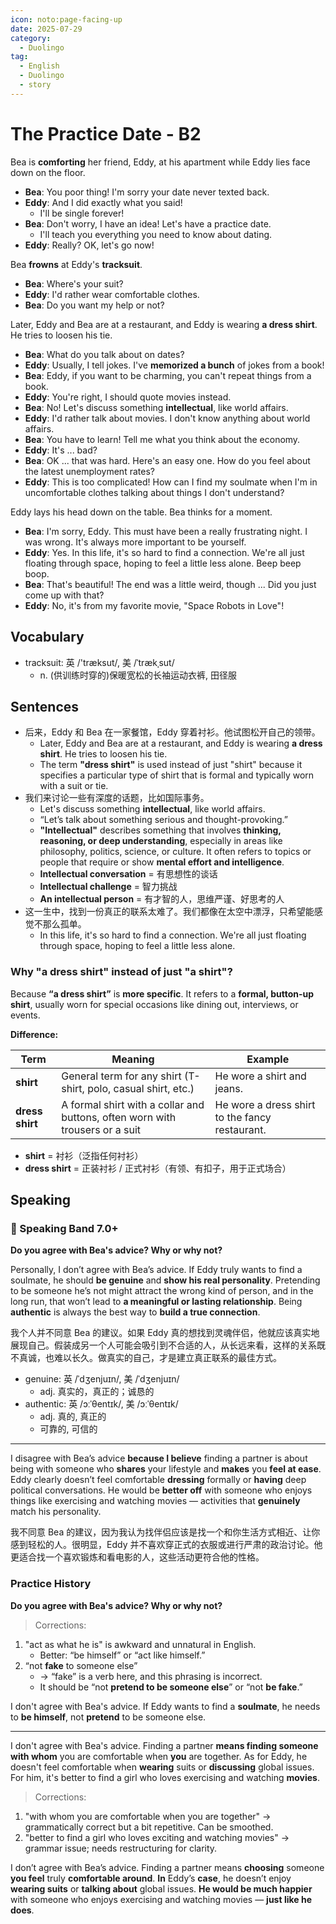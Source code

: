 ```yaml
---
icon: noto:page-facing-up
date: 2025-07-29
category:
  - Duolingo
tag:
  - English
  - Duolingo
  - story
---
```


# The Practice Date - B2

Bea is **comforting** her friend, Eddy, at his apartment while Eddy lies face down on the floor.

- **Bea**: You poor thing! I'm sorry your date never texted back.
- **Eddy**: And I did exactly what you said!
  - I'll be single forever!
- **Bea**: Don't worry, I have an idea! Let's have a practice date.
  - I'll teach you everything you need to know about dating.
- **Eddy**: Really? OK, let's go now!

Bea **frowns** at Eddy's **tracksuit**.

- **Bea**: Where's your suit?
- **Eddy**: I'd rather wear comfortable clothes.
- **Bea**: Do you want my help or not?

Later, Eddy and Bea are at a restaurant, and Eddy is wearing **a dress shirt**. He tries to loosen his tie.

- **Bea**: What do you talk about on dates?
- **Eddy**: Usually, I tell jokes. I've **memorized a bunch** of jokes from a book!
- **Bea**: Eddy, if you want to be charming, you can't repeat things from a book.
- **Eddy**: You're right, I should quote movies instead.
- **Bea**: No! Let's discuss something **intellectual**, like world affairs.
- **Eddy**: I'd rather talk about movies. I don't know anything about world affairs.
- **Bea**: You have to learn! Tell me what you think about the economy.
- **Eddy**: It's ... bad?
- **Bea**: OK ... that was hard. Here's an easy one. How do you feel about the latest unemployment rates?
- **Eddy**: This is too complicated! How can I find my soulmate when I'm in uncomfortable clothes talking about things I don't understand?

Eddy lays his head down on the table. Bea thinks for a moment.

- **Bea**: I'm sorry, Eddy. This must have been a really frustrating night. I was wrong. It's always more important to be yourself.
- **Eddy**: Yes. In this life, it's so hard to find a connection. We're all just floating through space, hoping to feel a little less alone. Beep beep boop.
- **Bea**: That's beautiful! The end was a little weird, though ... Did you just come up with that?
- **Eddy**: No, it's from my favorite movie, "Space Robots in Love"!

## Vocabulary

- tracksuit: 英 /'træksut/, 美 /ˈtrækˌsut/
  - n. (供训练时穿的)保暖宽松的长袖运动衣裤, 田径服

## Sentences

- 后来，Eddy 和 Bea 在一家餐馆，Eddy 穿着衬衫。他试图松开自己的领带。
  - Later, Eddy and Bea are at a restaurant, and Eddy is wearing **a dress shirt**. He tries to loosen his tie.
  - The term **"dress shirt"** is used instead of just "shirt" because it specifies a particular type of shirt that is formal and typically worn with a suit or tie.
- 我们来讨论一些有深度的话题，比如国际事务。
  - Let's discuss something **intellectual**, like world affairs.
  - “Let’s talk about something serious and thought-provoking.”
  - **"Intellectual"** describes something that involves **thinking, reasoning, or deep understanding**, especially in areas like philosophy, politics, science, or culture. It often refers to topics or people that require or show **mental effort and intelligence**.
  - **Intellectual conversation** = 有思想性的谈话
  - **Intellectual challenge** = 智力挑战
  - **An intellectual person** = 有才智的人，思维严谨、好思考的人
- 这一生中，找到一份真正的联系太难了。我们都像在太空中漂浮，只希望能感觉不那么孤单。
  - In this life, it's so hard to find a connection. We're all just floating through space, hoping to feel a little less alone.

### Why **"a dress shirt"** instead of just **"a shirt"?**

Because **“a dress shirt”** is **more specific**. It refers to a **formal, button-up shirt**, usually worn for special occasions like dining out, interviews, or events.

**Difference:**

| Term            | Meaning                                                                      | Example                                        |
| --------------- | ---------------------------------------------------------------------------- | ---------------------------------------------- |
| **shirt**       | General term for any shirt (T-shirt, polo, casual shirt, etc.)               | He wore a shirt and jeans.                     |
| **dress shirt** | A formal shirt with a collar and buttons, often worn with trousers or a suit | He wore a dress shirt to the fancy restaurant. |

- **shirt** = 衬衫（泛指任何衬衫）
- **dress shirt** = 正装衬衫 / 正式衬衫（有领、有扣子，用于正式场合）

## Speaking

### 🌟 Speaking Band 7.0+

**Do you agree with Bea's advice? Why or why not?**

Personally, I don’t agree with Bea’s advice. If Eddy truly wants to find a soulmate, he should **be genuine** and **show his real personality**. Pretending to be someone he’s not might attract the wrong kind of person, and in the long run, that won’t lead to **a meaningful or lasting relationship**. Being **authentic** is always the best way to **build a true connection**.

我个人并不同意 Bea 的建议。如果 Eddy 真的想找到灵魂伴侣，他就应该真实地展现自己。假装成另一个人可能会吸引到不合适的人，从长远来看，这样的关系既不真诚，也难以长久。做真实的自己，才是建立真正联系的最佳方式。

- genuine: 英 /ˈdʒenjuɪn/, 美 /ˈdʒenjuɪn/
  - adj. 真实的，真正的；诚恳的
- authentic: 英 /ɔːˈθentɪk/, 美 /ɔːˈθentɪk/
  - adj. 真的, 真正的
  - 可靠的, 可信的

---

I disagree with Bea’s advice **because I believe** finding a partner is about being with someone who **shares** your lifestyle and **makes** you **feel at ease**. Eddy clearly doesn’t feel comfortable **dressing** formally or **having** deep political conversations. He would be **better off** with someone who enjoys things like exercising and watching movies — activities that **genuinely** match his personality.

我不同意 Bea 的建议，因为我认为找伴侣应该是找一个和你生活方式相近、让你感到轻松的人。很明显，Eddy 并不喜欢穿正式的衣服或进行严肃的政治讨论。他更适合找一个喜欢锻炼和看电影的人，这些活动更符合他的性格。

### Practice History

**Do you agree with Bea's advice? Why or why not?**

> Corrections:

1. "act as what he is" is awkward and unnatural in English.
   - Better: “be himself” or “act like himself.”
2. “not **fake** to someone else”
   - → “fake” is a verb here, and this phrasing is incorrect.
   - It should be “not **pretend to be someone else**” or “not **be fake**.”

I don't agree with Bea's advice. If Eddy wants to find a **soulmate**, he needs to **be himself**, not **pretend** to be someone else.

---

I don't agree with Bea's advice. Finding a partner **means finding someone with whom** you are comfortable when **you** are together. As for Eddy, he doesn't feel comfortable when **wearing** suits or **discussing** global issues. For him, it's better to find a girl who loves exercising and watching **movies**.

> Corrections:

1. "with whom you are comfortable when you are together" → grammatically correct but a bit repetitive. Can be smoothed.
2. "better to find a girl who loves exciting and watching movies" → grammar issue; needs restructuring for clarity.

I don’t agree with Bea’s advice. Finding a partner means **choosing** someone **you feel** truly **comfortable around**. **In** Eddy’s **case**, he doesn’t enjoy **wearing suits** or **talking about** global issues. **He would be much happier** with someone who enjoys exercising and watching movies — **just like he does**.
